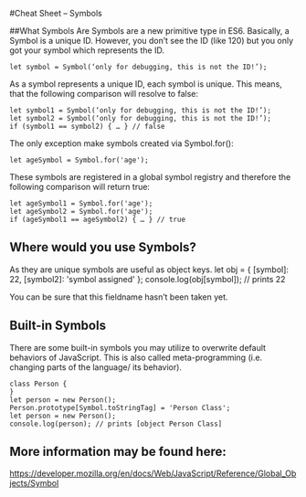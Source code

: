 #Cheat Sheet – Symbols

##What Symbols Are
Symbols are a new primitive type in ES6. Basically, a Symbol is a unique ID.
However, you don’t see the ID (like 120) but you only got your symbol which
represents the ID.

	let symbol = Symbol(‘only for debugging, this is not the ID!’);
	
As a symbol represents a unique ID, each symbol is unique. This means, that
the following comparison will resolve to false:

	let symbol1 = Symbol(‘only for debugging, this is not the ID!’);
	let symbol2 = Symbol(‘only for debugging, this is not the ID!’);
	if (symbol1 == symbol2) { … } // false
	
The only exception make symbols created via Symbol.for():

	let ageSymbol = Symbol.for('age');
	
These symbols are registered in a global symbol registry and therefore the following comparison will return true:

	let ageSymbol1 = Symbol.for('age');
	let ageSymbol2 = Symbol.for('age');
	if (ageSymbol1 == ageSymbol2) { … } // true

## Where would you use Symbols?
As they are unique symbols are useful as object keys.
	let obj = {
	 [symbol]: 22,
	 [symbol2]: 'symbol assigned'
	};
	console.log(obj[symbol]); // prints 22
	
You can be sure that this fieldname hasn’t been taken yet.

## Built-in Symbols
There are some built-in symbols you may utilize to overwrite default behaviors
of JavaScript. This is also called meta-programming (i.e. changing parts of the
language/ its behavior).

	class Person {
	}
	let person = new Person();
	Person.prototype[Symbol.toStringTag] = 'Person Class';
	let person = new Person();
	console.log(person); // prints [object Person Class]
	
## More information may be found here:
https://developer.mozilla.org/en/docs/Web/JavaScript/Reference/Global_Objects/Symbol